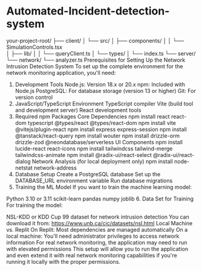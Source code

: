 # Automated-Incident-detection-system
your-project-root/
├── client/
│   └── src/
│       ├── components/
│       │   └── SimulationControls.tsx  
│       ├── lib/
│       │   └── queryClient.ts
│       └── types/
│           └── index.ts
└── server/
    └── network/
        └── analyzer.ts
Prerequisites for Setting Up the Network Intrusion Detection System
To set up the complete environment for the network monitoring application, you'll need:

1. Development Tools
Node.js: Version 18.x or 20.x
npm: Included with Node.js
PostgreSQL: For database storage (version 13 or higher)
Git: For version control
2. JavaScript/TypeScript Environment
TypeScript compiler
Vite (build tool and development server)
React development tools
3. Required npm Packages
Core Dependencies
npm install react react-dom typescript @types/react @types/react-dom
npm install vite @vitejs/plugin-react
npm install express express-session
npm install @tanstack/react-query
npm install wouter
npm install drizzle-orm drizzle-zod @neondatabase/serverless
UI Components
npm install lucide-react react-icons
npm install tailwindcss tailwind-merge tailwindcss-animate
npm install @radix-ui/react-select @radix-ui/react-dialog
Network Analysis (for local deployment only)
npm install node-netstat network-address
4. Database Setup
Create a PostgreSQL database
Set up the DATABASE_URL environment variable
Run database migrations
5. Training the ML Model
If you want to train the machine learning model:

Python 3.10 or 3.11
scikit-learn
pandas
numpy
joblib
6. Data Set for Training
For training the model:

NSL-KDD or KDD Cup 99 dataset for network intrusion detection
You can download it from: https://www.unb.ca/cic/datasets/nsl.html
Local Machine vs. Replit
On Replit: Most dependencies are managed automatically
On a local machine: You'll need administrator privileges to access network information
For real network monitoring, the application may need to run with elevated permissions
This setup will allow you to run the application and even extend it with real network monitoring capabilities if you're running it locally with the proper permissions.
